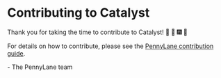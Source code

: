 # Contributing to Catalyst

Thank you for taking the time to contribute to Catalyst!
:confetti_ball: :tada: :fireworks: :balloon:

For details on how to contribute, please see the [PennyLane contribution guide](https://github.com/PennyLaneAI/pennylane/blob/master/.github/CONTRIBUTING.md).


\- The PennyLane team
